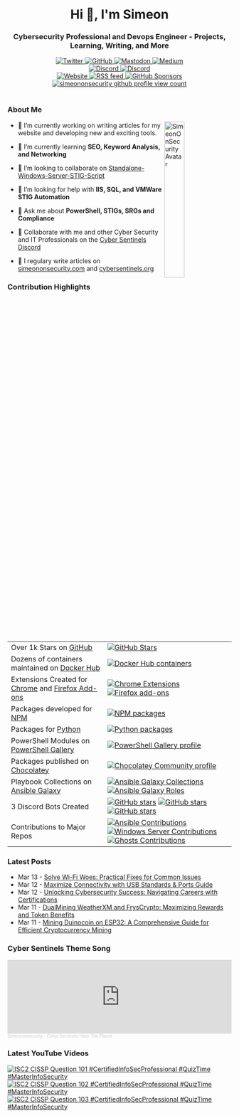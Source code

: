 
<h1 align="center">Hi 👋, I'm Simeon</h1>
<h3 align="center">Cybersecurity Professional and Devops Engineer - Projects, Learning, Writing, and More</h3>
<div id="badges" align="center">
  <!-- Like Buttons -->
  <a rel=me  href="https://twitter.com/SimeonSecurity">
    <img src="https://img.shields.io/twitter/follow/SimeonSecurity?style=social" alt="Twitter">
  </a>
  <a rel=me href="https://github.com/simeononsecurity">
    <img src="https://img.shields.io/badge/GitHub-Follow-<COLOR>?logo=github&logoColor=white&color=blue" alt="GitHub">
  </a>
  <a rel=me href="https://infosec.exchange/@simeononsecurity">
    <img src="https://img.shields.io/badge/Mastodon-Follow-<COLOR>?logo=mastodon&logoColor=white&color=blue" alt="Mastodon">
  </a>
  <a rel=me href="https://medium.com/@simeononsecurity">
    <img src="https://img.shields.io/badge/Medium-Follow-<COLOR>?logo=medium&logoColor=white&color=black" alt="Medium">
  </a>
  <br>
  <!-- Discord -->
  <a href="https://discord.gg/CYVe2CyrXk">
    <img src="https://img.shields.io/discord/1077773186772521011?label=Cyber%20Sentinels%20Discord&logo=discord&logoColor=white" alt="Discord">
  </a>
  <a rel=me href="https://discord.gg/dwurqrfsAZ">
    <img src="https://img.shields.io/discord/762530227511099432?label=SoS%20Discord&logo=discord&logoColor=white" alt="Discord">
  </a>
  <br>
  
  <div>
    <!-- Website -->
    <a rel=me href="https://simeononsecurity.com">
      <img src="https://img.shields.io/badge/Website-Visit-<COLOR>?color=green" alt="Website">
    </a>
    <!-- RSS Feed -->
    <a rel=me href="https://simeononsecurity.com/index.xml">
      <img src="https://img.shields.io/badge/RSS%20feed-Subscribe-orange" alt="RSS feed">
    </a>
    <a href="https://github.com/sponsors/SimeonOnSecurity" target="_blank">
      <img src="https://img.shields.io/github/sponsors/SimeonOnSecurity?label=Sponsor&style=social" alt="GitHub Sponsors">
    </a>
    <br>
  </div>
  <!-- GitHub Profile Views -->
  <div align="center">
    <a href="https://simeononsecurity.com">
      <img src="https://komarev.com/ghpvc/?username=simeononsecurity" alt="simeononsecurity github profile view count" />
    </a>
  </div>
  <br>
</div>
</div>
<div>  

### About Me

<img width="30%" align="right" alt="SimeonOnSecurity Avatar" src="https://simeononsecurity.com/img/transparentavatar.png" />

- 🔭 I’m currently working on writing articles for my website and developing new and exciting tools.

- 🌱 I’m currently learning **SEO, Keyword Analysis, and Networking**
 
- 👯 I’m looking to collaborate on [Standalone-Windows-Server-STIG-Script](https://github.com/simeononsecurity/Standalone-Windows-Server-STIG-Script)

- 🤝 I’m looking for help with **IIS, SQL, and VMWare STIG Automation**

- 💬 Ask me about **PowerShell, STIGs, SRGs and Compliance**

- 💬 Collaborate with me and other Cyber Security and IT Professionals on the [Cyber Sentinels Discord](https://discord.gg/CYVe2CyrXk)

- 📝 I regulary write articles on [simeononsecurity.com](https://simeononsecurity.com) and [cybersentinels.org](https://cybersentinels.org/)
</div>


### Contribution Highlights 
<div id="contributions" align="left">
  <table>
    <tr>
      <td>Over 1k Stars on <a href="https://github.com/simeononsecurity" rel="me">GitHub</a></td>
      <td><a href="https://github.com/simeononsecurity" rel="me"><img src="https://img.shields.io/github/stars/simeononsecurity" alt="GitHub Stars"></a></td>
    </tr>
    <tr>
      <td>Dozens of containers maintained on <a href="https://hub.docker.com/u/simeononsecurity" rel="me">Docker Hub</a></td>
      <td><a href="https://hub.docker.com/u/simeononsecurity" rel="me"><img src="https://img.shields.io/badge/Docker-Containers-blue" alt="Docker Hub containers"></a></td>
    </tr>
    <tr>
      <td>Extensions Created for <a href="https://chromewebstore.google.com/detail/search-simeononsecurity/ggglhpkijcikcjmhlbakphhcgjgbdmel" rel="me">Chrome</a> and <a href="https://addons.mozilla.org/en-US/firefox/user/18064722" rel="me">Firefox Add-ons</a></td>
      <td><a href="https://chromewebstore.google.com/detail/search-simeononsecurity/ggglhpkijcikcjmhlbakphhcgjgbdmel" rel="me"><img src="https://img.shields.io/badge/Chrome-Extensions-white" alt="Chrome Extensions"></a> <a href="https://addons.mozilla.org/en-US/firefox/user/18064722" rel="me"><img src="https://img.shields.io/badge/FireFox-Extensions-orange" alt="Firefox add-ons"></a></td>
    </tr>
    <tr>
      <td>Packages developed for <a href="https://www.npmjs.com/~simeononsecurity" rel="me">NPM</a></td>
      <td><a href="https://www.npmjs.com/~simeononsecurity" rel="me"><img src="https://img.shields.io/badge/NPM-Packages-brightgreen" alt="NPM packages"></a></td>
    </tr>
    <tr>
      <td>Packages for <a href="https://pypi.org/user/SimeonOnSecurity" rel="me">Python</a></td>
      <td><a href="https://pypi.org/user/SimeonOnSecurity" rel="me"><img src="https://img.shields.io/badge/PyPI-Packages-yellow" alt="Python packages"></a></td>
    </tr>
    <tr>
      <td>PowerShell Modules on <a href="https://www.powershellgallery.com/profiles/SimeonOnSecurity" rel="me">PowerShell Gallery</a></td>
      <td><a href="https://www.powershellgallery.com/profiles/SimeonOnSecurity" rel="me"><img src="https://img.shields.io/badge/PowerShell%20Gallery-Profile-blue" alt="PowerShell Gallery profile"></a></td>
    </tr>
    <tr>
      <td>Packages published on <a href="https://community.chocolatey.org/profiles/simeononsecurity" rel="me">Chocolatey</a></td>
      <td><a href="https://community.chocolatey.org/profiles/simeononsecurity" rel="me"><img src="https://img.shields.io/badge/Chocolatey%20Community-Profile-blue" alt="Chocolatey Community profile"></a></td>
    </tr>
    <tr>
      <td>Playbook Collections on <a href="https://galaxy.ansible.com/ui/namespaces/simeononsecurity" rel="me">Ansible Galaxy</a></td>
      <td>
        <a href="https://galaxy.ansible.com/ui/namespaces/simeononsecurity" rel="me"><img src="https://img.shields.io/badge/Ansible%20Galaxy-Collections-red" alt="Ansible Galaxy Collections"></a>
        <a href="https://galaxy.ansible.com/ui/standalone/namespaces/7855/" rel="me"><img src="https://img.shields.io/badge/Ansible%20Galaxy-Roles-red" alt="Ansible Galaxy Roles"></a>
      </td>
    </tr>
    <tr>
      <td>3 Discord Bots Created</td>
      <td>
        <a href="https://github.com/CyberSentinels/discord-cyber-scenario-bot" rel="me"><img src="https://img.shields.io/github/stars/CyberSentinels/discord-cyber-scenario-bot?label=discord-cyber-scenario-bot&logo=github" alt="GitHub stars"></a>
        <a href="https://github.com/CyberSentinels/discord-typecast-gpt-chatbot" rel="me"><img src="https://img.shields.io/github/stars/CyberSentinels/discord-typecast-gpt-chatbot?label=discord-typecast-gpt-chatbot&logo=github" alt="GitHub stars"></a>
        <a href="https://github.com/simeononsecurity/discord-backdoors-and-breaches" rel="me"><img src="https://img.shields.io/github/stars/simeononsecurity/discord-backdoors-and-breaches?label=discord-backdoors-and-breaches&logo=github" alt="GitHub stars"></a></td>
    </tr>
    <tr>
      <td>Contributions to Major Repos</td>
      <td>
        <a href="https://github.com/ansible/ansible-documentation/commits?author=simeononsecurity">
          <img src="https://img.shields.io/badge/Ansible-Contributions-red?logo=github" alt="Ansible Contributions">
        </a>
        <a href="https://github.com/MicrosoftDocs/windowsserverdocs/pull/7410">
          <img src="https://img.shields.io/badge/Windows%20Server-Contributions-blue?logo=github" alt="Windows Server Contributions">
        </a>
        <a href="https://github.com/cmu-sei/GHOSTS/commits?author=simeononsecurity">
          <img src="https://img.shields.io/badge/Ghosts%20Contributions-grey?logo=github" alt="Ghosts Contributions">
        </a>
      </td>
    </tr>
  </table>
</div>


### Latest Posts
<!-- feed start -->
- Mar 13 - [Solve Wi-Fi Woes: Practical Fixes for Common Issues](https://simeononsecurity.com/articles/wireless-connectivity_-troubleshooting-common-wi-fi-problems/)
- Mar 12 - [Maximize Connectivity with USB Standards & Ports Guide](https://simeononsecurity.com/articles/usb-standards-and-ports_-a-users-guide/)
- Mar 12 - [Unlocking Cybersecurity Success: Navigating Careers with Certifications](https://simeononsecurity.com/articles/cybersecurity-career-transition-certifications/)
- Mar 11 - [DualMining WeatherXM and FrysCrypto: Maximizing Rewards and Token Benefits](https://simeononsecurity.com/other/dualmining-weatherxm-fryscrypto-maximize-rewards/)
- Mar 11 - [Mining Duinocoin on ESP32: A Comprehensive Guide for Efficient Cryptocurrency Mining](https://simeononsecurity.com/other/mining-duinocoin-esp32-guide/)
<!-- feed end -->

### Cyber Sentinels Theme Song
<iframe width="100%" height="166" scrolling="no" frameborder="no" allow="autoplay" src="https://w.soundcloud.com/player/?url=https%3A//api.soundcloud.com/tracks/1700773479&color=%232c213d&auto_play=false&hide_related=false&show_comments=true&show_user=true&show_reposts=false&show_teaser=true"></iframe><div style="font-size: 10px; color: #cccccc;line-break: anywhere;word-break: normal;overflow: hidden;white-space: nowrap;text-overflow: ellipsis; font-family: Interstate,Lucida Grande,Lucida Sans Unicode,Lucida Sans,Garuda,Verdana,Tahoma,sans-serif;font-weight: 100;"><a href="https://soundcloud.com/simeononsecurity" title="Simeononsecurity" target="_blank" style="color: #cccccc; text-decoration: none;">Simeononsecurity</a> · <a href="https://soundcloud.com/simeononsecurity/cyber-sentinels-hack-the-planet" title="Cyber Sentinels Hack The Planet" target="_blank" style="color: #cccccc; text-decoration: none;">Cyber Sentinels Hack The Planet</a></div>

### Latest YouTube Videos

<!-- BEGIN YOUTUBE-CARDS -->
[![ISC2 CISSP Question 101 #CertifiedInfoSecProfessional #QuizTime #MasterInfoSecurity](https://ytcards.demolab.com/?id=Vl7tpDWyyyg&title=ISC2+CISSP+Question+101+%23CertifiedInfoSecProfessional+%23QuizTime+%23MasterInfoSecurity&lang=en&timestamp=1700104315&background_color=%230d1117&title_color=%23ffffff&stats_color=%23dedede&max_title_lines=1&width=250&border_radius=5&duration=31 "ISC2 CISSP Question 101 #CertifiedInfoSecProfessional #QuizTime #MasterInfoSecurity")](https://www.youtube.com/watch?v=Vl7tpDWyyyg)
[![ISC2 CISSP Question 102 #CertifiedInfoSecProfessional #QuizTime #MasterInfoSecurity](https://ytcards.demolab.com/?id=ufWMJtJw_Pg&title=ISC2+CISSP+Question+102+%23CertifiedInfoSecProfessional+%23QuizTime+%23MasterInfoSecurity&lang=en&timestamp=1700104313&background_color=%230d1117&title_color=%23ffffff&stats_color=%23dedede&max_title_lines=1&width=250&border_radius=5&duration=31 "ISC2 CISSP Question 102 #CertifiedInfoSecProfessional #QuizTime #MasterInfoSecurity")](https://www.youtube.com/watch?v=ufWMJtJw_Pg)
[![ISC2 CISSP Question 103 #CertifiedInfoSecProfessional #QuizTime #MasterInfoSecurity](https://ytcards.demolab.com/?id=Nhuq4C8_o4M&title=ISC2+CISSP+Question+103+%23CertifiedInfoSecProfessional+%23QuizTime+%23MasterInfoSecurity&lang=en&timestamp=1700104311&background_color=%230d1117&title_color=%23ffffff&stats_color=%23dedede&max_title_lines=1&width=250&border_radius=5&duration=31 "ISC2 CISSP Question 103 #CertifiedInfoSecProfessional #QuizTime #MasterInfoSecurity")](https://www.youtube.com/watch?v=Nhuq4C8_o4M)
<!-- END YOUTUBE-CARDS -->

<!--
<h3 align="left">Languages and Tools:</h3>
<p align="left"> <a href="https://developer.android.com" target="_blank"> <img src="https://raw.githubusercontent.com/devicons/devicon/master/icons/android/android-original-wordmark.svg" alt="android" width="40" height="40"/> </a> <a href="https://www.arduino.cc/" target="_blank"> <img src="https://cdn.worldvectorlogo.com/logos/arduino-1.svg" alt="arduino" width="40" height="40"/> </a> <a href="https://aws.amazon.com" target="_blank"> <img src="https://raw.githubusercontent.com/devicons/devicon/master/icons/amazonwebservices/amazonwebservices-original-wordmark.svg" alt="aws" width="40" height="40"/> </a> <a href="https://azure.microsoft.com/en-in/" target="_blank"> <img src="https://www.vectorlogo.zone/logos/microsoft_azure/microsoft_azure-icon.svg" alt="azure" width="40" height="40"/> </a> <a href="https://babeljs.io/" target="_blank"> <img src="https://www.vectorlogo.zone/logos/babeljs/babeljs-icon.svg" alt="babel" width="40" height="40"/> </a> <a href="https://www.gnu.org/software/bash/" target="_blank"> <img src="https://www.vectorlogo.zone/logos/gnu_bash/gnu_bash-icon.svg" alt="bash" width="40" height="40"/> </a> <a href="https://www.blender.org/" target="_blank"> <img src="https://download.blender.org/branding/community/blender_community_badge_white.svg" alt="blender" width="40" height="40"/> </a> <a href="https://getbootstrap.com" target="_blank"> <img src="https://raw.githubusercontent.com/devicons/devicon/master/icons/bootstrap/bootstrap-plain-wordmark.svg" alt="bootstrap" width="40" height="40"/> </a> <a href="https://www.docker.com/" target="_blank"> <img src="https://raw.githubusercontent.com/devicons/devicon/master/icons/docker/docker-original-wordmark.svg" alt="docker" width="40" height="40"/> </a> <a href="https://dotnet.microsoft.com/" target="_blank"> <img src="https://raw.githubusercontent.com/devicons/devicon/master/icons/dot-net/dot-net-original-wordmark.svg" alt="dotnet" width="40" height="40"/> </a> <a href="https://heroku.com" target="_blank"> <img src="https://www.vectorlogo.zone/logos/heroku/heroku-icon.svg" alt="heroku" width="40" height="40"/> </a> <a href="https://www.w3.org/html/" target="_blank"> <img src="https://raw.githubusercontent.com/devicons/devicon/master/icons/html5/html5-original-wordmark.svg" alt="html5" width="40" height="40"/> </a> <a href="https://gohugo.io/" target="_blank"> <img src="https://api.iconify.design/logos-hugo.svg" alt="hugo" width="40" height="40"/> </a> <a href="https://www.adobe.com/in/products/illustrator.html" target="_blank"> <img src="https://www.vectorlogo.zone/logos/adobe_illustrator/adobe_illustrator-icon.svg" alt="illustrator" width="40" height="40"/> </a> <a href="https://www.java.com" target="_blank"> <img src="https://raw.githubusercontent.com/devicons/devicon/master/icons/java/java-original.svg" alt="java" width="40" height="40"/> </a> <a href="https://developer.mozilla.org/en-US/docs/Web/JavaScript" target="_blank"> <img src="https://raw.githubusercontent.com/devicons/devicon/master/icons/javascript/javascript-original.svg" alt="javascript" width="40" height="40"/> </a> <a href="https://kubernetes.io" target="_blank"> <img src="https://www.vectorlogo.zone/logos/kubernetes/kubernetes-icon.svg" alt="kubernetes" width="40" height="40"/> </a> <a href="https://laravel.com/" target="_blank"> <img src="https://raw.githubusercontent.com/devicons/devicon/master/icons/laravel/laravel-plain-wordmark.svg" alt="laravel" width="40" height="40"/> </a> <a href="https://www.linux.org/" target="_blank"> <img src="https://raw.githubusercontent.com/devicons/devicon/master/icons/linux/linux-original.svg" alt="linux" width="40" height="40"/> </a> <a href="https://www.mongodb.com/" target="_blank"> <img src="https://raw.githubusercontent.com/devicons/devicon/master/icons/mongodb/mongodb-original-wordmark.svg" alt="mongodb" width="40" height="40"/> </a> <a href="https://www.microsoft.com/en-us/sql-server" target="_blank"> <img src="https://cdn.worldvectorlogo.com/logos/microsoft-sql-server.svg" alt="mssql" width="40" height="40"/> </a> <a href="https://www.mysql.com/" target="_blank"> <img src="https://raw.githubusercontent.com/devicons/devicon/master/icons/mysql/mysql-original-wordmark.svg" alt="mysql" width="40" height="40"/> </a> <a href="https://www.nginx.com" target="_blank"> <img src="https://raw.githubusercontent.com/devicons/devicon/master/icons/nginx/nginx-original.svg" alt="nginx" width="40" height="40"/> </a> <a href="https://nodejs.org" target="_blank"> <img src="https://raw.githubusercontent.com/devicons/devicon/master/icons/nodejs/nodejs-original-wordmark.svg" alt="nodejs" width="40" height="40"/> </a> <a href="https://www.photoshop.com/en" target="_blank"> <img src="https://raw.githubusercontent.com/devicons/devicon/master/icons/photoshop/photoshop-line.svg" alt="photoshop" width="40" height="40"/> </a> <a href="https://www.php.net" target="_blank"> <img src="https://raw.githubusercontent.com/devicons/devicon/master/icons/php/php-original.svg" alt="php" width="40" height="40"/> </a> <a href="https://www.postgresql.org" target="_blank"> <img src="https://raw.githubusercontent.com/devicons/devicon/master/icons/postgresql/postgresql-original-wordmark.svg" alt="postgresql" width="40" height="40"/> </a> <a href="https://postman.com" target="_blank"> <img src="https://www.vectorlogo.zone/logos/getpostman/getpostman-icon.svg" alt="postman" width="40" height="40"/> </a> <a href="https://www.python.org" target="_blank"> <img src="https://raw.githubusercontent.com/devicons/devicon/master/icons/python/python-original.svg" alt="python" width="40" height="40"/> </a> <a href="https://reactjs.org/" target="_blank"> <img src="https://raw.githubusercontent.com/devicons/devicon/master/icons/react/react-original-wordmark.svg" alt="react" width="40" height="40"/> </a> </p>

-->
<!--<p align="center">
<a href="https://github.com/ryo-ma/github-profile-trophy"><img align="center" src="https://github-profile-trophy.vercel.app/?username=simeononsecurity" alt="simeononsecurity"/></a>
<img align="center" src="https://github-readme-streak-stats.herokuapp.com/?user=simeononsecurity&" alt="simeononsecurity" />
<img align="center" src="https://github-readme-stats.vercel.app/api?username=simeononsecurity&show_icons=true" alt="simeononsecurity" /> 
<img align="center" src="https://github-readme-stats.vercel.app/api/top-langs/?username=simeononsecurity&layout=compact" alt="simeononsecurity" />
</p>-->
<a rel="me" href="https://mastodon.world/@simeononsecurity"></a>

